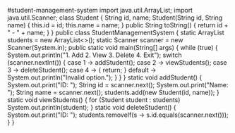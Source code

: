 #student-management-system
import java.util.ArrayList;
import java.util.Scanner;
class Student {
    String id, name;
    Student(String id, String name) { this.id = id; this.name = name; }
    public String toString() { return id + " - " + name; }
}
public class StudentManagementSystem {
    static ArrayList<Student> students = new ArrayList<>();
    static Scanner scanner = new Scanner(System.in);
 public static void main(String[] args) {
        while (true) {
            System.out.println("1. Add 2. View 3. Delete 4. Exit");
            switch (scanner.nextInt()) {
                case 1 -> addStudent();
                case 2 -> viewStudents();
                case 3 -> deleteStudent();
                case 4 -> { return; }
                default -> System.out.println("Invalid option.");
            }
        }
    }
static void addStudent() {
        System.out.print("ID: "); String id = scanner.next();
        System.out.print("Name: "); String name = scanner.next();
        students.add(new Student(id, name));
    }
    static void viewStudents() {
        for (Student student : students) System.out.println(student);
    }
    static void deleteStudent() {
        System.out.print("ID: ");
        students.removeIf(s -> s.id.equals(scanner.next()));
    }
}

    
